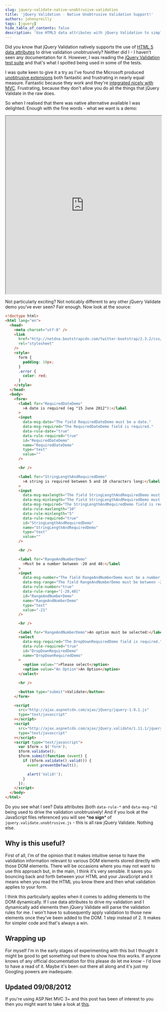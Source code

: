 ```yaml
---
slug: jquery-validate-native-unobtrusive-validation
title: 'jQuery Validation - Native Unobtrusive Validation Support!'
authors: johnnyreilly
tags: [jquery]
hide_table_of_contents: false
description: 'Use HTML5 data attributes with jQuery Validation to simplify code and achieve validation unobtrusively. Ideal for dynamically added DOM elements.'
---
```


Did you know that jQuery Validation natively supports the use of [HTML 5 data attributes](http://ejohn.org/blog/html-5-data-attributes/) to drive validation unobtrusively? Neither did I - I haven't seen any documentation for it. However, I was reading the [jQuery Validation test suite](https://github.com/jzaefferer/jquery-validation/blob/master/test/index.html) and that's what I spotted being used in some of the tests.

<!--truncate-->

I was quite keen to give it a try as I've found the Microsoft produced [unobtrusive extensions](http://nuget.org/packages/jQuery.Validation.Unobtrusive/) both fantastic and frustrating in nearly equal measure. Fantastic because they work and they're [integrated nicely with MVC](../2012-08-06-jquery-unobtrusive-validation/index.md). Frustrating, because they don't allow you do all the things that jQuery Validate in the raw does.

So when I realised that there was native alternative available I was delighted. Enough with the fine words - what we want is a demo:

<iframe src="https://htmlpreview.github.io/?http://gist.github.com/johnnyreilly/5867188/raw/272b1b42f4773fe6df843550b3e3d457013522a8/Demo.html" width="100%" height="575"></iframe>

Not particularly exciting? Not noticably different to any other jQuery Validate demo you've ever seen? Fair enough. Now look at the source:

```html
<!doctype html>
<html lang="en">
  <head>
    <meta charset="utf-8" />
    <link
      href="http://netdna.bootstrapcdn.com/twitter-bootstrap/2.3.2/css/bootstrap-combined.min.css"
      rel="stylesheet"
    />
    <style>
      form {
        padding: 10px;
      }
      .error {
        color: red;
      }
    </style>
  </head>
  <body>
    <form>
      <label for="RequiredDateDemo"
        >A date is required (eg "15 June 2012"):</label
      >
      <input
        data-msg-date="The field RequiredDateDemo must be a date."
        data-msg-required="The RequiredDateDemo field is required."
        data-rule-date="true"
        data-rule-required="true"
        id="RequiredDateDemo"
        name="RequiredDateDemo"
        type="text"
        value=""
      />

      <hr />

      <label for="StringLengthAndRequiredDemo"
        >A string is required between 5 and 10 characters long:</label
      >
      <input
        data-msg-maxlength="The field StringLengthAndRequiredDemo must be a string with a minimum length of 5 and a maximum length of 10."
        data-msg-minlength="The field StringLengthAndRequiredDemo must be a string with a minimum length of 5 and a maximum length of 10."
        data-msg-required="The StringLengthAndRequiredDemo field is required."
        data-rule-maxlength="10"
        data-rule-minlength="5"
        data-rule-required="true"
        id="StringLengthAndRequiredDemo"
        name="StringLengthAndRequiredDemo"
        type="text"
        value=""
      />

      <hr />

      <label for="RangeAndNumberDemo"
        >Must be a number between -20 and 40:</label
      >
      <input
        data-msg-number="The field RangeAndNumberDemo must be a number."
        data-msg-range="The field RangeAndNumberDemo must be between -20 and 40."
        data-rule-number="true"
        data-rule-range="[-20,40]"
        id="RangeAndNumberDemo"
        name="RangeAndNumberDemo"
        type="text"
        value="-21"
      />

      <hr />

      <label for="RangeAndNumberDemo">An option must be selected:</label>
      <select
        data-msg-required="The DropDownRequiredDemo field is required."
        data-rule-required="true"
        id="DropDownRequiredDemo"
        name="DropDownRequiredDemo"
      >
        <option value="">Please select</option>
        <option value="An Option">An Option</option>
      </select>

      <hr />

      <button type="submit">Validate</button>
    </form>

    <script
      src="http://ajax.aspnetcdn.com/ajax/jQuery/jquery-1.9.1.js"
      type="text/javascript"
    ></script>
    <script
      src="http://ajax.aspnetcdn.com/ajax/jQuery.validate/1.11.1/jquery.validate.js"
      type="text/javascript"
    ></script>
    <script type="text/javascript">
      var $form = $('form');
      $form.validate();
      $form.submit(function (event) {
        if ($form.validate().valid()) {
          event.preventDefault();

          alert('Valid!');
        }
      });
    </script>
  </body>
</html>
```

Do you see what I see? Data attributes (both `data-rule-*` and `data-msg-*`s) being used to drive the validation unobtrusively! And if you look at the JavaScript files referenced you will see \***no sign**\* of `jquery.validate.unobtrusive.js` \- this is all raw jQuery Validate. Nothing else.

## Why is this useful?

First of all, I'm of the opinion that it makes intuitive sense to have the validation information relevant to various DOM elements stored directly with those DOM elements. There will be occasions where you may not want to use this approach but, in the main, I think it's very sensible. It saves you bouncing back and forth between your HTML and your JavaScript and it means when you read the HTML you know there and then what validation applies to your form.

I think this particularly applies when it comes to adding elements to the DOM dynamically. If I use data attributes to drive my validation and I dynamically add elements then jQuery Validate will parse the validation rules for me. I won't have to subsequently apply validation to those new elements once they've been added to the DOM. 1 step instead of 2. It makes for simpler code and that's always a win.

## Wrapping up

For myself I'm in the early stages of experimenting with this but I thought it might be good to get something out there to show how this works. If anyone knows of any official documentation for this please do let me know - I'd love to have a read of it. Maybe it's been out there all along and it's just my Googling powers are inadequate.

## Updated 09/08/2012

If you're using ASP.Net MVC 3+ and this post has been of interest to you then you might want to take a look at [this](../2013-08-08-announcing-jquery-validation/index.md).
